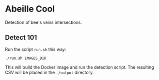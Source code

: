 # Abeille Cool
Detection of bee's veins intersections.

## Detect 101
Run the script `run.sh` this way:

```
./run.sh IMAGES_DIR
```

This will build the Docker image and run the detection script. The resulting
CSV will be placed in the `./output` directory.
